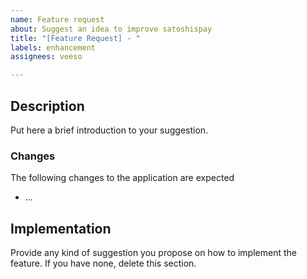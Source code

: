 ```yaml
---
name: Feature request
about: Suggest an idea to improve satoshispay
title: "[Feature Request] - "
labels: enhancement
assignees: veeso

---
```


## Description

Put here a brief introduction to your suggestion.

### Changes

The following changes to the application are expected

- ...

## Implementation

Provide any kind of suggestion you propose on how to implement the feature.
If you have none, delete this section.
